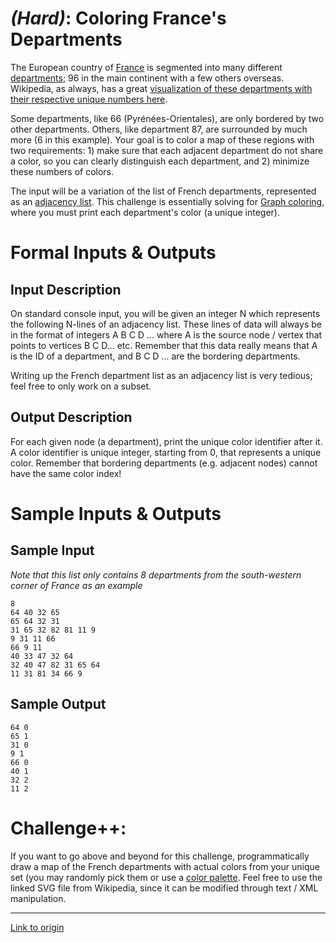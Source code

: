 # [](#HardIcon) *(Hard)*: Coloring France's Departments

The European country of [France](http://en.wikipedia.org/wiki/France) is segmented into many different [departments](http://en.wikipedia.org/wiki/Departments_of_France); 96 in the main continent with a few others overseas. Wikipedia, as always, has a great [visualization of these departments with their respective unique numbers here](http://upload.wikimedia.org/wikipedia/commons/b/b2/D%C3%A9partements_de_France_English.svg).

Some departments, like 66 (Pyrénées-Orientales), are only bordered by two other departments. Others, like department 87, are surrounded by much more (6 in this example). Your goal is to color a map of these regions with two requirements: 1) make sure that each adjacent department do not share a color, so you can clearly distinguish each department, and 2) minimize these numbers of colors.

The input will be a variation of the list of French departments, represented as an [adjacency list](http://en.wikipedia.org/wiki/Adjacency_list). This challenge is essentially solving for [Graph coloring](http://en.wikipedia.org/wiki/Graph_coloring), where you must print each department's color (a unique integer).

# Formal Inputs & Outputs
## Input Description

On standard console input, you will be given an integer N which represents the following N-lines of an adjacency list. These lines of data will always be in the format of integers A B C D ... where A is the source node / vertex that points to vertices B C D... etc. Remember that this data really means that A is the ID of a department, and B C D ... are the bordering departments.

Writing up the French department list as an adjacency list is very tedious; feel free to only work on a subset.

## Output Description

For each given node (a department), print the unique color identifier after it. A color identifier is unique integer, starting from 0, that represents a unique color. Remember that bordering departments (e.g. adjacent nodes) cannot have the same color index!

# Sample Inputs & Outputs
## Sample Input

*Note that this list only contains 8 departments from the south-western corner of France as an example*

    8
    64 40 32 65
    65 64 32 31
    31 65 32 82 81 11 9
    9 31 11 66
    66 9 11
    40 33 47 32 64
    32 40 47 82 31 65 64
    11 31 81 34 66 9

## Sample Output

    64 0
    65 1
    31 0
    9 1
    66 0
    40 1
    32 2
    11 2

# Challenge++:

If you want to go above and beyond for this challenge, programmatically draw a map of the French departments with actual colors from your unique set (you may randomly pick them or use a [color palette](http://en.wikipedia.org/wiki/Palette_(computing\))). Feel free to use the linked SVG file from Wikipedia, since it can be modified through text / XML manipulation.

---

[Link to origin](https://www.reddit.com/r/dailyprogrammer/1tj0kl)